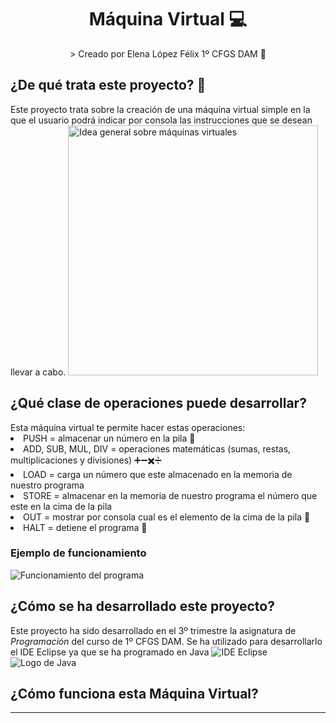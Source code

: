 <div align="center">
<h1 align="center"> Máquina Virtual 💻 </h1>
> Creado por Elena López Félix 1º CFGS DAM 📝
</div>
<h2>¿De qué trata este proyecto? 🤔</h2>
 Este proyecto trata sobre la creación de una máquina virtual simple en la que el usuario podrá indicar por consola las instrucciones que se desean llevar a cabo. 
 <img src="https://www.docpath.com/wp-content/uploads/features-and-advantages-of-virtual-machine-systems.png" alt="Idea general sobre máquinas virtuales" height="400px">
<h2>¿Qué clase de operaciones puede desarrollar? </h2>
Esta máquina virtual te permite hacer estas operaciones:
<li>PUSH = almacenar un número en la pila 📂</li>
<li>ADD, SUB, MUL, DIV = operaciones matemáticas (sumas, restas, multiplicaciones y divisiones) ➕➖✖️➗</li>
<li>LOAD = carga un número que este almacenado en la memoria de nuestro programa</li>
<li>STORE = almacenar en la memoria de nuestro programa el número que este en la cima de la pila</li>
<li>OUT = mostrar por consola cual es el elemento de la cima de la pila 🗻</li>
<li>HALT = detiene el programa 🛑</li>
<h3>Ejemplo de funcionamiento</h3>
<img src="" alt="Funcionamiento del programa">
<h2>¿Cómo se ha desarrollado este proyecto?</h2>
Este proyecto ha sido desarrollado en el 3º trimestre la asignatura de <i>Programación</i> del curso de 1º CFGS DAM. Se ha utilizado para desarrollarlo el IDE Eclipse ya que se ha programado en Java
<img src="https://encrypted-tbn0.gstatic.com/images?q=tbn:ANd9GcT5e61QZcOk2_7CaZAOTtL0KkZTaGLRgdk8gAjymLd_&s" alt="IDE Eclipse">
<img src="https://1000logos.net/wp-content/uploads/2020/09/Java-Logo.png" alt="Logo de Java">
<h2>¿Cómo funciona esta Máquina Virtual?</h2>
<hr>

 
